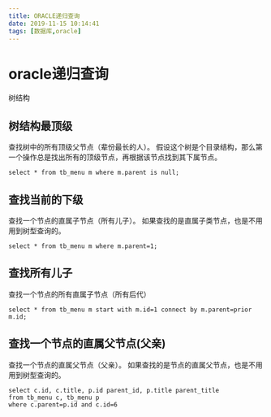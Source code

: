 ```yaml
---
title: ORACLE递归查询
date: 2019-11-15 10:14:41
tags: [数据库,oracle]
---
```


# oracle递归查询

树结构

## 树结构最顶级

查找树中的所有顶级父节点（辈份最长的人）。 假设这个树是个目录结构，那么第一个操作总是找出所有的顶级节点，再根据该节点找到其下属节点。

```
select * from tb_menu m where m.parent is null;
```

## 查找当前的下级

查找一个节点的直属子节点（所有儿子）。 如果查找的是直属子类节点，也是不用用到树型查询的。

```
select * from tb_menu m where m.parent=1;
```

<!--more-->

## 查找所有儿子

查找一个节点的所有直属子节点（所有后代）

```
select * from tb_menu m start with m.id=1 connect by m.parent=prior m.id;
```

## 查找一个节点的直属父节点(父亲)

查找一个节点的直属父节点（父亲）。 如果查找的是节点的直属父节点，也是不用用到树型查询的。

```
select c.id, c.title, p.id parent_id, p.title parent_title
from tb_menu c, tb_menu p
where c.parent=p.id and c.id=6
```

